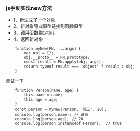 ### js手动实现new方法

* 1、新生成了一个对象
* 2、新对象隐式原型链接到函数原型
* 3、调用函数绑定this
* 4、返回新对象

```
    function myNew(FN, ...args) {
        var obj = {};
        obj.__proto__ = FN.prototype;
        const result = FN.apply(obj, args);
        return typeof result === 'object' ? result : obj;
    } 
```
测试一下
```
    function Person(name, age) {
        this.name = name;
        this.age = age;
    }
    const person = myNew(Person, '张三', 20);
    console.log(person.name); // 占三
    console.log(person.age); // 20
    console.log(person instanceof Person);  // true
```